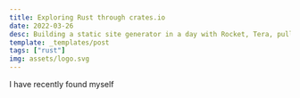 ```yaml
---
title: Exploring Rust through crates.io
date: 2022-03-26
desc: Building a static site generator in a day with Rocket, Tera, pulldown-cmark, and more
template: _templates/post
tags: ["rust"]
img: assets/logo.svg
---
```


I have recently found myself